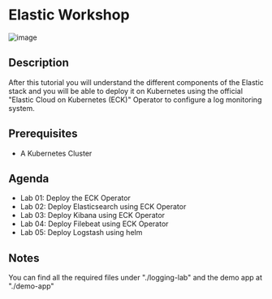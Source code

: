 # Elastic Workshop

![image](https://github.com/sela-rhinops/bootcamp-monitoring/blob/master/images/prometheus.png)

## Description

After this tutorial you will understand the different components of the Elastic stack and you will be able to deploy it on Kubernetes using the official "Elastic Cloud on Kubernetes (ECK)" Operator to configure a log monitoring system.

## Prerequisites

- A Kubernetes Cluster

## Agenda

- Lab 01: Deploy the ECK Operator
- Lab 02: Deploy Elasticsearch using ECK Operator
- Lab 03: Deploy Kibana using ECK Operator
- Lab 04: Deploy Filebeat using ECK Operator
- Lab 05: Deploy Logstash using helm

## Notes

You can find all the required files under "./logging-lab" and the demo app at "./demo-app"
